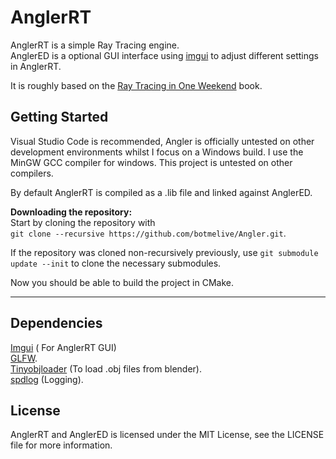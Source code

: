 # AnglerRT
AnglerRT is a simple Ray Tracing engine.  
AnglerED is a optional GUI interface using [imgui](https://github.com/ocornut/imgui) to adjust different settings in AnglerRT.

It is roughly based on the [Ray Tracing in One Weekend](https://raytracing.github.io/books/RayTracingInOneWeekend.html) book.


## Getting Started
Visual Studio Code is recommended, Angler is officially untested on other development environments whilst I focus on a Windows build.
I use the MinGW GCC compiler for windows. This project is untested on other compilers.

By default AnglerRT is compiled as a .lib file and linked against AnglerED.

**Downloading the repository:**  
Start by cloning the repository with  
`git clone --recursive https://github.com/botmelive/Angler.git`.

If the repository was cloned non-recursively previously, use `git submodule update --init` to clone the necessary submodules.


Now you should be able to build the project in CMake.

***
## Dependencies
 [Imgui](https://github.com/ocornut/imgui) ( For AnglerRT GUI)   
 [GLFW](https://www.glfw.org/).  
 [Tinyobjloader](https://github.com/tinyobjloader/tinyobjloader) (To load .obj files from blender).  
 [spdlog](https://github.com/gabime/spdlog) (Logging).  
 
## License
AnglerRT and AnglerED is licensed under the MIT License, see the LICENSE file for more information.
